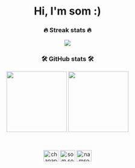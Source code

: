 <h1 align="center">Hi, I'm som :)</h1>

<h3 align="center">🔥 Streak stats 🔥</h3>

<p align="center">
  <img src="https://github-readme-streak-stats.herokuapp.com/?user=som-m&theme=monokai-metallian&hide_border=true" />
</p>

<h3 align="center">🛠 GitHub stats 🛠</h3>

<p align="center">
  <img src="https://github-readme-stats.vercel.app/api/?username=som-m&show_icons=true&title_color=fff&icon_color=79ff97&text_color=9f9f9f&bg_color=151515&hide=stars" height="160px"/>
  <img src="https://github-readme-stats.vercel.app/api/top-langs/?username=som-m&hide=elixir&layout=compact&title_color=fff&text_color=fff&bg_color=151515" height="160px" />
</p>

<br>

<p align="center">
  <a href="https://linkedin.com/in/chanapa-panithantham" target="blank"><img align="center" src="https://cdn.jsdelivr.net/npm/simple-icons@3.0.1/icons/linkedin.svg" alt="chanapa-panithantham" height="30" width="40" /></a>
  <a href="https://fb.com/som.somm.sommm" target="blank"><img align="center" src="https://cdn.jsdelivr.net/npm/simple-icons@3.0.1/icons/facebook.svg" alt="som.somm.sommm" height="30" width="40" /></a>
  <a href="https://instagram.com/namsommm_" target="blank"><img align="center" src="https://cdn.jsdelivr.net/npm/simple-icons@3.0.1/icons/instagram.svg" alt="namsommm_" height="30" width="40" /></a>
</p>
